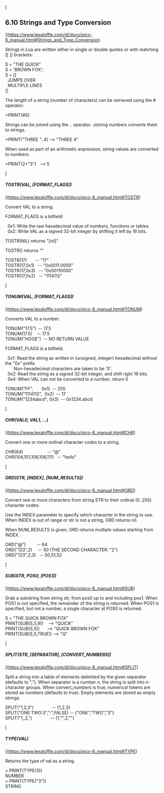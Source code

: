 [

6.10 Strings and Type Conversion
--------------------------------

](https://www.lexaloffle.com/dl/docs/pico-8_manual.html#Strings_and_Type_Conversion)

Strings in Lua are written either in single or double quotes or with matching \[\[ \]\] brackets:

S = "THE QUICK"  
S = 'BROWN FOX';  
S = \[\[  
  JUMPS OVER  
  MULTIPLE LINES  
\]\]  

The length of a string (number of characters) can be retrieved using the # operator:

\>PRINT(#S)  

Strings can be joined using the .. operator. Joining numbers converts them to strings.

\>PRINT("THREE "..4) --> "THREE 4"  

When used as part of an arithmetic expression, string values are converted to numbers:

\>PRINT(2+"3")   --> 5  

  
[

##### TOSTR(VAL, \[FORMAT\_FLAGS\])

](https://www.lexaloffle.com/dl/docs/pico-8_manual.html#TOSTR)

Convert VAL to a string.

FORMAT\_FLAGS is a bitfield:

  0x1: Write the raw hexadecimal value of numbers, functions or tables.  
  0x2: Write VAL as a signed 32-bit integer by shifting it left by 16 bits.  

TOSTR(NIL) returns "\[nil\]"

TOSTR() returns ""

TOSTR(17)       -- "17"  
TOSTR(17,0x1)   -- "0x0011.0000"  
TOSTR(17,0x3)   -- "0x00110000"  
TOSTR(17,0x2)   -- "1114112"  

  
[

##### TONUM(VAL, \[FORMAT\_FLAGS\])

](https://www.lexaloffle.com/dl/docs/pico-8_manual.html#TONUM)

Converts VAL to a number.

TONUM("17.5")  -- 17.5  
TONUM(17.5)    -- 17.5  
TONUM("HOGE")  -- NO RETURN VALUE  

FORMAT\_FLAGS is a bitfield:

  0x1: Read the string as written in (unsigned, integer) hexadecimal without the "0x" prefix  
       Non-hexadecimal characters are taken to be '0'.  
  0x2: Read the string as a signed 32-bit integer, and shift right 16 bits.  
  0x4: When VAL can not be converted to a number, return 0  

TONUM("FF",       0x1)  -- 255  
TONUM("1114112",  0x2)  -- 17  
TONUM("1234abcd", 0x3)  -- 0x1234.abcd  

  
[

##### CHR(VAL0, VAL1, ...)

](https://www.lexaloffle.com/dl/docs/pico-8_manual.html#CHR)

Convert one or more ordinal character codes to a string.

CHR(64)                    -- "@"  
CHR(104,101,108,108,111)   -- "hello"  

  
[

##### ORD(STR, \[INDEX\], \[NUM\_RESULTS\])

](https://www.lexaloffle.com/dl/docs/pico-8_manual.html#ORD)

Convert one or more characters from string STR to their ordinal (0..255) character codes.

Use the INDEX parameter to specify which character in the string to use. When INDEX is out of range or str is not a string, ORD returns nil.

When NUM\_RESULTS is given, ORD returns multiple values starting from INDEX.

ORD("@")         -- 64  
ORD("123",2)     -- 50 (THE SECOND CHARACTER: "2")  
ORD("123",2,3)   -- 50,51,52  

  
[

##### SUB(STR, POS0, \[POS1\])

](https://www.lexaloffle.com/dl/docs/pico-8_manual.html#SUB)

Grab a substring from string str, from pos0 up to and including pos1. When POS1 is not specified, the remainder of the string is returned. When POS1 is specified, but not a number, a single character at POS0 is returned.

S = "THE QUICK BROWN FOX"  
PRINT(SUB(S,5,9))    --> "QUICK"  
PRINT(SUB(S,5))      --> "QUICK BROWN FOX"  
PRINT(SUB(S,5,TRUE)) --> "Q"  

  
[

##### SPLIT(STR, \[SEPARATOR\], \[CONVERT\_NUMBERS\])

](https://www.lexaloffle.com/dl/docs/pico-8_manual.html#SPLIT)

Split a string into a table of elements delimited by the given separator (defaults to ","). When separator is a number n, the string is split into n-character groups. When convert\_numbers is true, numerical tokens are stored as numbers (defaults to true). Empty elements are stored as empty strings.

SPLIT("1,2,3")               -- {1,2,3}  
SPLIT("ONE:TWO:3",":",FALSE) -- {"ONE","TWO","3"}  
SPLIT("1,,2,")               -- {1,"",2,""}  

  
[

##### TYPE(VAL)

](https://www.lexaloffle.com/dl/docs/pico-8_manual.html#TYPE)

Returns the type of val as a string.

\> PRINT(TYPE(3))  
NUMBER  
\> PRINT(TYPE("3"))  
STRING  